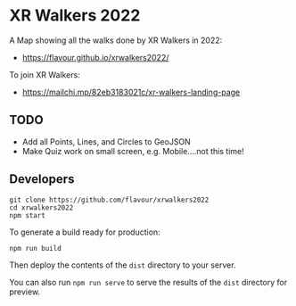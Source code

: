 # XR Walkers 2022

A Map showing all the walks done by XR Walkers in 2022:
* https://flavour.github.io/xrwalkers2022/

To join XR Walkers:
* https://mailchi.mp/82eb3183021c/xr-walkers-landing-page

## TODO
* Add all Points, Lines, and Circles to GeoJSON
* Make Quiz work on small screen, e.g. Mobile....not this time!

## Developers
```
git clone https://github.com/flavour/xrwalkers2022
cd xrwalkers2022
npm start
```

To generate a build ready for production:
```
npm run build
```

Then deploy the contents of the `dist` directory to your server.

You can also run `npm run serve` to serve the results of the `dist` directory for preview.
